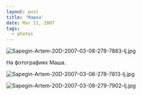 ```yaml
---
layout: post
title: 'Машка'
date: Mar 11, 2007
tags:
  - photos
---
```


![Sapegin-Artem-20D-2007-03-08-278-7883-lj.jpg](upload://Sapegin-Artem-20D-2007-03-08-278-7883-lj.jpg)

На фотографиях Маша.

<!--more-->

![Sapegin-Artem-20D-2007-03-08-278-7813-lj.jpg](upload://Sapegin-Artem-20D-2007-03-08-278-7813-lj.jpg)

![Sapegin-Artem-20D-2007-03-08-279-7902-lj.jpg](upload://Sapegin-Artem-20D-2007-03-08-279-7902-lj.jpg)
